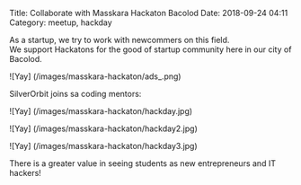 Title: Collaborate with Masskara Hackaton Bacolod 
Date: 2018-09-24 04:11
Category: meetup, hackday 

As a startup, we try to work with newcommers on this field.  
We support Hackatons for the good of startup community here in our city of Bacolod.

![Yay] (/images/masskara-hackaton/ads_.png)


SilverOrbit joins sa coding mentors: 

![Yay] (/images/masskara-hackaton/hackday.jpg)

![Yay] (/images/masskara-hackaton/hackday2.jpg)

![Yay] (/images/masskara-hackaton/hackday3.jpg)

There is a greater value in seeing students as new entrepreneurs and IT hackers!





